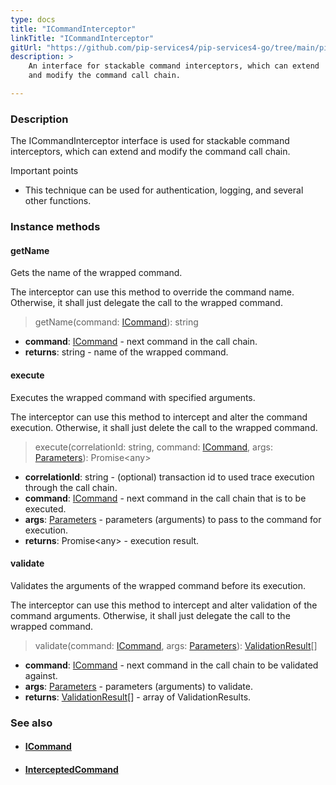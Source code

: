 ```yaml
---
type: docs
title: "ICommandInterceptor"
linkTitle: "ICommandInterceptor"
gitUrl: "https://github.com/pip-services4/pip-services4-go/tree/main/pip-services4-rpc-go"
description: > 
    An interface for stackable command interceptors, which can extend
    and modify the command call chain.

---
```


### Description

The ICommandInterceptor interface is used for stackable command interceptors, which can extend and modify the command call chain.

Important points

- This technique can be used for authentication, logging, and several other functions.

### Instance methods

#### getName
Gets the name of the wrapped command.

The interceptor can use this method to override the command name.
Otherwise, it shall just delegate the call to the wrapped command.

> getName(command: [ICommand](../icommand)): string

- **command**: [ICommand](../icommand) - next command in the call chain.
- **returns**: string - name of the wrapped command.

#### execute
Executes the wrapped command with specified arguments.

The interceptor can use this method to intercept and alter the command execution.
Otherwise, it shall just delete the call to the wrapped command.

> execute(correlationId: string, command: [ICommand](../icommand), args: [Parameters](../../../components/exec/parameters)): Promise\<any\>

- **correlationId**: string - (optional) transaction id to used trace execution through the call chain.
- **command**: [ICommand](../icommand) - next command in the call chain that is to be executed.
- **args**: [Parameters](../../../components/exec/parameters) - parameters (arguments) to pass to the command for execution.
- **returns**: Promise\<any\> - execution result.

#### validate
Validates the arguments of the wrapped command before its execution.

The interceptor can use this method to intercept and alter validation of the command arguments.
Otherwise, it shall just delegate the call to the wrapped command.

> validate(command: [ICommand](../icommand), args: [Parameters](../../../components/exec/parameters)): [ValidationResult](../../../data/validate/validation_result)[]

- **command**: [ICommand](../icommand) - next command in the call chain to be validated against.
- **args**: [Parameters](../../../components/exec/parameters) - parameters (arguments) to validate.
- **returns**: [ValidationResult](../../../data/validate/validation_result)[] - array of ValidationResults.


### See also
- #### [ICommand](../icommand)
- #### [InterceptedCommand](../intercepted_command)


